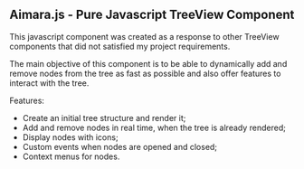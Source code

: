 ## Aimara.js - Pure Javascript TreeView Component

This javascript component was created as a response to other TreeView components that did not satisfied my project requirements.

The main objective of this component is to be able to dynamically add and remove nodes from the tree as fast as possible and also offer features to interact with the tree.

Features:

* Create an initial tree structure and render it;
* Add and remove nodes in real time, when the tree is already rendered;
* Display nodes with icons;
* Custom events when nodes are opened and closed;
* Context menus for nodes.

